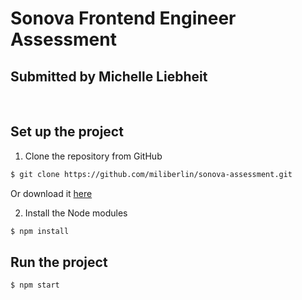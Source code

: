 # Sonova Frontend Engineer Assessment

## Submitted by Michelle Liebheit

<br>

## Set up the project

1. Clone the repository from GitHub

```bash
$ git clone https://github.com/miliberlin/sonova-assessment.git
```

Or download it [here](https://github.com/miliberlin/sonova-assessment)

2. Install the Node modules

```bash
$ npm install
```

## Run the project

```bash
$ npm start
```
